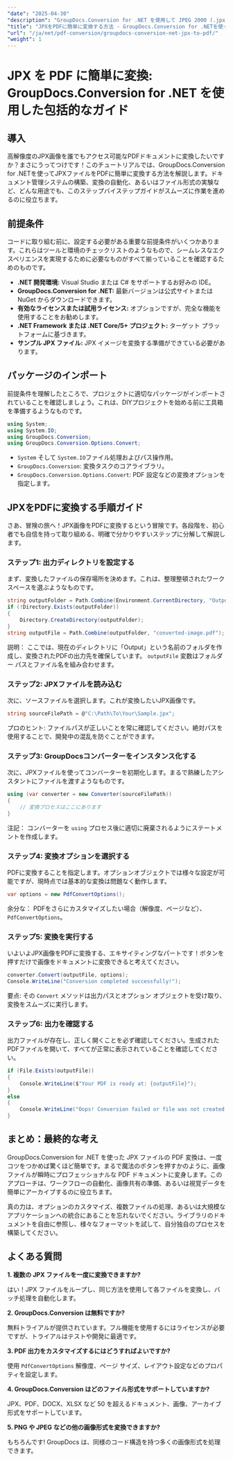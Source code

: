 ```yaml
---
"date": "2025-04-30"
"description": "GroupDocs.Conversion for .NET を使用して JPEG 2000 (.jpx) ファイルを PDF に変換する方法を学びましょう。コード例とベストプラクティスを交えたステップバイステップのガイドをご覧ください。"
"title": "JPXをPDFに簡単に変換する方法 - GroupDocs.Conversion for .NETを使った包括的なガイド"
"url": "/ja/net/pdf-conversion/groupdocs-conversion-net-jpx-to-pdf/"
"weight": 1
---
```


# JPX を PDF に簡単に変換: GroupDocs.Conversion for .NET を使用した包括的なガイド

## 導入

高解像度のJPX画像を誰でもアクセス可能なPDFドキュメントに変換したいですか？まさにうってつけです！このチュートリアルでは、GroupDocs.Conversion for .NETを使ってJPXファイルをPDFに簡単に変換する方法を解説します。ドキュメント管理システムの構築、変換の自動化、あるいはファイル形式の実験など、どんな用途でも、このステップバイステップガイドがスムーズに作業を進めるのに役立ちます。


## 前提条件

コードに取り組む前に、設定する必要がある重要な前提条件がいくつかあります。これらはツールと環境のチェックリストのようなもので、シームレスなエクスペリエンスを実現するために必要なものがすべて揃っていることを確認するためのものです。

- **.NET 開発環境:** Visual Studio または C# をサポートするお好みの IDE。
- **GroupDocs.Conversion for .NET:** 最新バージョンは公式サイトまたは NuGet からダウンロードできます。
- **有効なライセンスまたは試用ライセンス:** オプションですが、完全な機能を使用することをお勧めします。
- **.NET Framework または .NET Core/5+ プロジェクト:** ターゲット プラットフォームに基づきます。
- **サンプル JPX ファイル:** JPX イメージを変換する準備ができている必要があります。


## パッケージのインポート

前提条件を理解したところで、プロジェクトに適切なパッケージがインポートされていることを確認しましょう。これは、DIYプロジェクトを始める前に工具箱を準備するようなものです。

```csharp
using System;
using System.IO;
using GroupDocs.Conversion;
using GroupDocs.Conversion.Options.Convert;
```

- `System` そして `System.IO`ファイル処理およびパス操作用。
- `GroupDocs.Conversion`: 変換タスクのコアライブラリ。
- `GroupDocs.Conversion.Options.Convert`: PDF 設定などの変換オプションを指定します。


## JPXをPDFに変換する手順ガイド

さあ、冒険の旅へ！JPX画像をPDFに変換するという冒険です。各段階を、初心者でも自信を持って取り組める、明確で分かりやすいステップに分解して解説します。


### ステップ1: 出力ディレクトリを設定する

まず、変換したファイルの保存場所を決めます。これは、整理整頓されたワークスペースを選ぶようなものです。

```csharp
string outputFolder = Path.Combine(Environment.CurrentDirectory, "Output");
if (!Directory.Exists(outputFolder))
{
    Directory.CreateDirectory(outputFolder);
}
string outputFile = Path.Combine(outputFolder, "converted-image.pdf");
```

説明：
ここでは、現在のディレクトリに「Output」という名前のフォルダを作成し、変換されたPDFの出力先を確保しています。 `outputFile` 変数はフォルダー パスとファイル名を組み合わせます。


### ステップ2: JPXファイルを読み込む

次に、ソースファイルを選択します。これが変換したいJPX画像です。

```csharp
string sourceFilePath = @"C:\Path\To\Your\Sample.jpx";
```

プロのヒント:
ファイルパスが正しいことを常に確認してください。絶対パスを使用することで、開発中の混乱を防ぐことができます。


### ステップ3: GroupDocsコンバーターをインスタンス化する

次に、JPXファイルを使ってコンバーターを初期化します。まるで熟練したアシスタントにファイルを渡すようなものです。

```csharp
using (var converter = new Converter(sourceFilePath))
{
    // 変換プロセスはここにあります
}
```

注記：
コンバーターを `using` プロセス後に適切に廃棄されるようにステートメントを作成します。


### ステップ4: 変換オプションを選択する

PDFに変換することを指定します。オプションオブジェクトでは様々な設定が可能ですが、現時点では基本的な変換は問題なく動作します。

```csharp
var options = new PdfConvertOptions();
```

余分な：
PDFをさらにカスタマイズしたい場合（解像度、ページなど）、 `PdfConvertOptions`。


### ステップ5: 変換を実行する

いよいよJPX画像をPDFに変換する、エキサイティングなパートです！ボタンを押すだけで画像をドキュメントに変換できると考えてください。

```csharp
converter.Convert(outputFile, options);
Console.WriteLine("Conversion completed successfully!");
```

要点:
その `Convert` メソッドは出力パスとオプション オブジェクトを受け取り、変換をスムーズに実行します。


### ステップ6: 出力を確認する

出力ファイルが存在し、正しく開くことを必ず確認してください。生成されたPDFファイルを開いて、すべてが正常に表示されていることを確認してください。

```csharp
if (File.Exists(outputFile))
{
    Console.WriteLine($"Your PDF is ready at: {outputFile}");
}
else
{
    Console.WriteLine("Oops! Conversion failed or file was not created.");
}
```


## まとめ：最終的な考え

GroupDocs.Conversion for .NET を使った JPX ファイルの PDF 変換は、一度コツをつかめば驚くほど簡単です。まるで魔法のボタンを押すかのように、画像ファイルが瞬時にプロフェッショナルな PDF ドキュメントに変身します。このアプローチは、ワークフローの自動化、画像共有の準備、あるいは視覚データを簡単にアーカイブするのに役立ちます。

真の力は、オプションのカスタマイズ、複数ファイルの処理、あるいは大規模なアプリケーションへの統合にあることを忘れないでください。ライブラリのドキュメントを自由に参照し、様々なフォーマットを試して、自分独自のプロセスを構築してください。


## よくある質問

**1. 複数の JPX ファイルを一度に変換できますか?**  

はい！JPX ファイルをループし、同じ方法を使用して各ファイルを変換し、バッチ処理を自動化します。

**2. GroupDocs.Conversion は無料ですか?**  

無料トライアルが提供されています。フル機能を使用するにはライセンスが必要ですが、トライアルはテストや開発に最適です。

**3. PDF 出力をカスタマイズするにはどうすればよいですか?**  

使用 `PdfConvertOptions` 解像度、ページ サイズ、レイアウト設定などのプロパティを設定します。

**4. GroupDocs.Conversion はどのファイル形式をサポートしていますか?**  

JPX、PDF、DOCX、XLSX など 50 を超えるドキュメント、画像、アーカイブ形式をサポートしています。

**5. PNG や JPEG などの他の画像形式を変換できますか?**  

もちろんです! GroupDocs は、同様のコード構造を持つ多くの画像形式を処理できます。